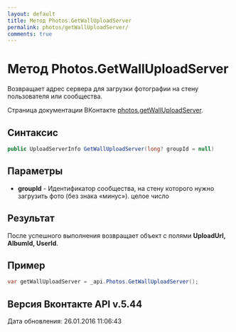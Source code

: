 ```yaml
---
layout: default
title: Метод Photos.GetWallUploadServer
permalink: photos/getWallUploadServer/
comments: true
---
```

# Метод Photos.GetWallUploadServer
Возвращает адрес сервера для загрузки фотографии на стену пользователя или сообщества.

Страница документации ВКонтакте [photos.getWallUploadServer](https://vk.com/dev/photos.getWallUploadServer).

## Синтаксис
``` csharp
public UploadServerInfo GetWallUploadServer(long? groupId = null)
```

## Параметры
+ **groupId** - Идентификатор сообщества, на стену которого нужно загрузить фото (без знака «минус»). целое число

## Результат
После успешного выполнения возвращает объект с полями **UploadUrl, AlbumId, UserId**.

## Пример
``` csharp
var getWallUploadServer = _api.Photos.GetWallUploadServer();
```

## Версия Вконтакте API v.5.44
Дата обновления: 26.01.2016 11:06:43
